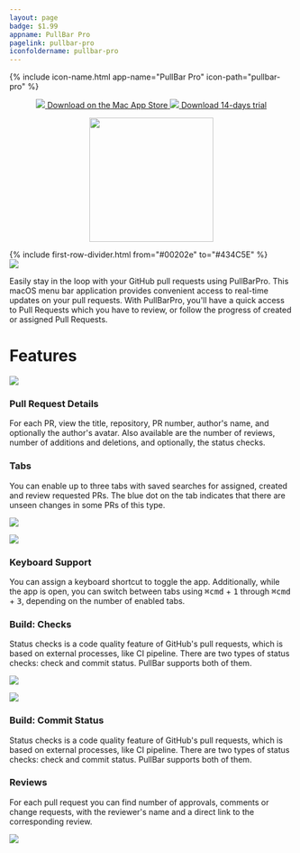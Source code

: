 ```yaml
---
layout: page
badge: $1.99
appname: PullBar Pro
pagelink: pullbar-pro
iconfoldername: pullbar-pro
---
```

<div class="row first-row">

{% include icon-name.html app-name="PullBar Pro" icon-path="pullbar-pro" %}

<p align="center">
  <a class="appstore-badge" href="https://apps.apple.com/us/app/pullbarpro/id6462591649?mt=12&amp;itsct=apps_box_badge&amp;itscg=30200">
    <img class="appstore-badge__icon" src="{{ site.url | append: site.baseurl}}/assets/img/badges/apple.svg">
    <span class="appstore-badge__text">Download on the</span>
    <span class="appstore-badge__storename">Mac App Store</span>
  </a>
  <a class="appstore-badge" href="https://github.com/menubar-apps/PullBarPro/releases/download/trial.1.8/PullBarPro.1.8.trial.dmg">
    <img class="appstore-badge__icon" src="{{ site.url | append: site.baseurl}}/assets/img/badges/github.svg">
    <span class="appstore-badge__text">Download</span>
    <span class="appstore-badge__storename">14-days trial</span>
  </a>
</p>

<p align="center">
  <a href="https://devhunt.org/tool/pullbar-pro">
  <img src="{{ site.url | append: site.baseurl}}/assets/img/badges/tab_solid.svg" style="width: 220px;">
  </a>
</p>
</div>
{% include first-row-divider.html from="#00202e" to="#434C5E" %}

<div class="row second-row" markdown="0">
  <div class="col m8 offset-m2">
  <div class="col l6">
    <img class="rounded-corners" src="{{ site.url | append: site.baseurl}}/assets/img/screenshots/pull-bar-pro/pull-bar-pro-2.png">
  </div>
  <div class="col l6">
    <p>Easily stay in the loop with your GitHub pull requests using PullBarPro. This macOS menu bar application provides convenient access to real-time updates on your pull requests. With PullBarPro, you'll have a quick access to Pull Requests which you have to review, or follow the progress of created or assigned Pull Requests.</p>
  </div>
  </div>


<h1>Features</h1>

<div class="row" markdown="0">
  <div class="col m6">
    <p>
      <img class="rounded-corners" src="{{ site.url | append: site.baseurl}}/assets/img/screenshots/pull-bar-pro/pull-bar-pro-8.png">
    </p>
  </div>
  <div class="col m6">
    <p>
      <h3>Pull Request Details</h3>
      For each PR, view the title, repository, PR number, author's name, and optionally the author's avatar. Also available are the number of reviews, number of additions and deletions, and optionally, the status checks.</p>
    </div>
</div>

<div class="row" markdown="0">
  <div class="col m6">
    <p>
      <h3>Tabs</h3>
      You can enable up to three tabs with saved searches for assigned, created and review requested PRs. The blue dot on the tab indicates that there are unseen changes in some PRs of this type.</p>
    </div>
  <div class="col m6">
    <p>
      <img class="rounded-corners" src="{{ site.url | append: site.baseurl}}/assets/img/screenshots/pull-bar-pro/pull-bar-pro-9.png">
    </p>
  </div>
</div>

<div class="row" markdown="0">
  <div class="col m6">
    <p>
      <img class="rounded-corners" src="{{ site.url | append: site.baseurl}}/assets/img/screenshots/pull-bar-pro/pull-bar-pro-7.png">
    </p>
  </div>
  <div class="col m6">
    <p>
      <h3>Keyboard Support</h3>
      <span>You can assign a keyboard shortcut to toggle the app. Additionally, while the app is open, you can switch between tabs using <kbd>⌘cmd</kbd> + <kbd>1</kbd> through <kbd>⌘cmd</kbd> + <kbd>3</kbd>, depending on the number of enabled tabs.</span>
    </p>
  </div>
</div>

<div class="row" markdown="0">
  <div class="col m6">
    <p>
      <h3>Build: Checks</h3>
      Status checks is a code quality feature of GitHub's pull requests, which is based on external processes, like CI pipeline. There are two types of status checks: check and commit status. PullBar supports both of them.</p>
  </div>
  <div class="col m6">
    <p>
      <img class="rounded-corners" src="{{ site.url | append: site.baseurl}}/assets/img/screenshots/pull-bar-pro/pull-bar-pro-3.png">
    </p>
  </div>
</div>

<div class="row" markdown="0">
  <div class="col m6">
    <p>
      <img class="rounded-corners" src="{{ site.url | append: site.baseurl}}/assets/img/screenshots/pull-bar-pro/pull-bar-pro-4.png">
    </p>
  </div>
  <div class="col m6">
    <p>
      <h3>Build: Commit Status</h3>
      Status checks is a code quality feature of GitHub's pull requests, which is based on external processes, like CI pipeline. There are two types of status checks: check and commit status. PullBar supports both of them.</p>
  </div>
</div>

<div class="row" markdown="0">
  <div class="col m6">
    <p>
      <h3>Reviews</h3>
      <p>For each pull request you can find number of approvals, comments or change requests, with the reviewer's name and a direct link to the corresponding review.</p>
    </p>
  </div>
  <div class="col m6">
    <p>
      <img class="rounded-corners" src="{{ site.url | append: site.baseurl}}/assets/img/screenshots/pull-bar-pro/pull-bar-pro-6.png">
    </p>
  </div>
</div>
<div>
<div>
